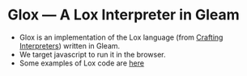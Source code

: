 # Glox — A Lox Interpreter in Gleam

- Glox is an implementation of the Lox language (from [Crafting Interpreters](https://craftinginterpreters.com)) written in Gleam.
- We target javascript to run it in the browser.
- Some examples of Lox code are [here](https://github.com/munificent/craftinginterpreters/tree/01e6f5b8f3e5dfa65674c2f9cf4700d73ab41cf8/test/scanning)
